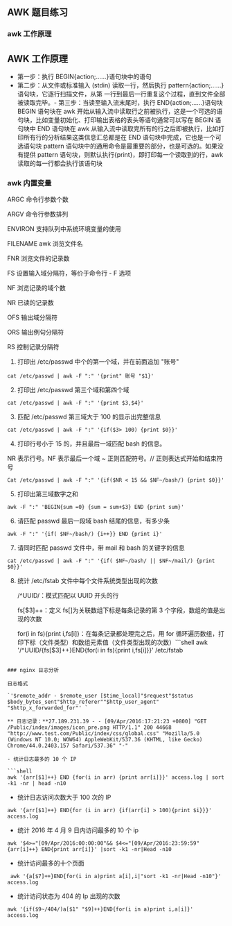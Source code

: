 ## AWK 题目练习

### awk 工作原理

## AWK 工作原理

- 第一步：执行 BEGIN{action;……}语句块中的语句
- 第二步：从文件或标准输入 (stdin) 读取一行，然后执行 pattern{action;……}语句块，它逐行扫描文件，从第 
  一行到最后一行重复这个过程，直到文件全部被读取完毕。- 第三步：当读至输入流末尾时，执行 END{action;……}语句块 BEGIN 语句块在 awk 开始从输入流中读取行之前被执行，这是一个可选的语句块，比如变量初始化、打印输出表格的表头等语句通常可以写在 BEGIN 语句块中 END 语句块在 awk 从输入流中读取完所有的行之后即被执行，比如打印所有行的分析结果这类信息汇总都是在 END 语句块中完成，它也是一个可选语句块 pattern 语句块中的通用命令是最重要的部分，也是可选的。如果没有提供 pattern 语句块，则默认执行{print}，即打印每一个读取到的行，awk 读取的每一行都会执行该语句块

### awk 内置变量

ARGC          命令行参数个数

ARGV          命令行参数排列

ENVIRON       支持队列中系统环境变量的使用

FILENAME      awk 浏览文件名

FNR           浏览文件的记录数

FS            设置输入域分隔符，等价于命令行 - F 选项

NF            浏览记录的域个数

NR            已读的记录数

OFS           输出域分隔符

ORS           输出例句分隔符

RS            控制记录分隔符

1. 打印出 /etc/passwd 中个的第一个域，并在前面追加 "账号"

```shell
cat /etc/passwd | awk -F ":" '{print" 账号 "$1}'
```

2. 打印出 /etc/passwd 第三个域和第四个域 

```shell
cat /etc/passwd | awk -F ":" '{print $3,$4}'
```

3. 匹配 /etc/passwd 第三域大于 100 的显示出完整信息 

```shell
cat /etc/passwd | awk -F ":" '{if($3> 100) {print $0}}'
```

4. 打印行号小于 15 的，并且最后一域匹配 bash 的信息。 

NR 表示行号。NF 表示最后一个域 ~ 正则匹配符号。// 正则表达式开始和结束符号

```Shell
Cat /etc/passwd | awk -F ":" '{if($NR < 15 && $NF~/bash/) {print $0}}'
```

5. 打印出第三域数字之和 

```SHELL
awk -F ":" 'BEGIN{sum =0} {sum = sum+$3} END {print sum}'
```

6. 请匹配 passwd 最后一段域 bash 结尾的信息，有多少条 

```shell
awk -F ":" '{if( $NF~/bash/) {i++}} END {print i}'
```

7. 请同时匹配 passwd 文件中，带 mail 和 bash 的关键字的信息 

```shell
cat /etc/passwd | awk -F ":" '{if( $NF~/bash/ || $NF~/mail/) {print $0}}'
```

8. 统计 /etc/fstab 文件中每个文件系统类型出现的次数

   /^UUID/：模式匹配以 UUID 开头的行 

    fs[$3]++：定义 fs[]为关联数组下标是每条记录的第 3 个字段，数组的值是出现的次数  

   for(i in fs){print i,fs[i]}：在每条记录都处理完之后，用 for 循环遍历数组，打印下标（文件类型）和数组元素值（文件类型出现的次数）```shell
awk '/^UUID/{fs[$3]++}END{for(i in fs){print i,fs[i]}}' /etc/fstab
```

### nginx 日志分析

日志格式

`'$remote_addr - $remote_user [$time_local]"$request"$status $body_bytes_sent"$http_referer""$http_user_agent" "$http_x_forwarded_for"' `

** 日志记录：**27.189.231.39 - - [09/Apr/2016:17:21:23 +0800] "GET /Public/index/images/icon_pre.png HTTP/1.1" 200 44668 "http://www.test.com/Public/index/css/global.css" "Mozilla/5.0 (Windows NT 10.0; WOW64) AppleWebKit/537.36 (KHTML, like Gecko) Chrome/44.0.2403.157 Safari/537.36" "-" 

- 统计日志最多的 10 个 IP

```shell
awk '{arr[$1]++} END {for(i in arr) {print arr[i]}}' access.log | sort -k1 -nr | head -n10
```

- 统计日志访问次数大于 100 次的 IP

```shell
awk '{arr[$1]++} END{for (i in arr) {if(arr[i] > 100){print $i}}}' access.log
```

- 统计 2016 年 4 月 9 日内访问最多的 10 个 ip

```shell
awk '$4>="[09/Apr/2016:00:00:00"&& $4<="[09/Apr/2016:23:59:59"{arr[i]++} END{print arr[i]}' |sort -k1 -nr|Head -n10
```

- 统计访问最多的十个页面

```Shell
 awk '{a[$7]++}END{for(i in a)print a[i],i|"sort -k1 -nr|Head -n10"}' access.log
```

- 统计访问状态为 404 的 Ip 出现的次数

```Shell
awk '{if($9~/404/)a[$1" "$9]++}END{for(i in a)print i,a[i]}' access.log
```

